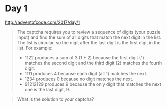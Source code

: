 # Day 1
http://adventofcode.com/2017/day/1

> The captcha requires you to review a sequence of digits (your puzzle input) and find the sum of all digits that match the next digit in the list. The list is circular, so the digit after the last digit is the first digit in the list.
> For example:
>
> * 1122 produces a sum of 3 (1 + 2) because the first digit (1) matches the second digit and the third digit (2) matches the fourth digit.
> * 1111 produces 4 because each digit (all 1) matches the next.
> * 1234 produces 0 because no digit matches the next.
> * 91212129 produces 9 because the only digit that matches the next one is the last digit, 9.

> What is the solution to your captcha?
